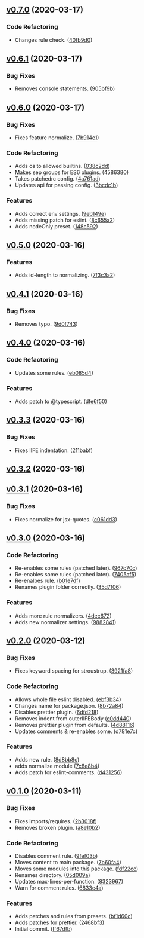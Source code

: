 <a name="v0.7.0"></a>
## [v0.7.0](https://github.com/alexseitsinger/patched-rulesets/compare/v0.6.1...v0.7.0) (2020-03-17)

### Code Refactoring
- Changes rule check. ([40fb9d0](https://github.com/alexseitsinger/patched-rulesets/commit/40fb9d0a2c67ce20e0dc023956877b071b4aba4b))


<a name="v0.6.1"></a>
## [v0.6.1](https://github.com/alexseitsinger/patched-rulesets/compare/v0.6.0...v0.6.1) (2020-03-17)

### Bug Fixes
- Removes console statements. ([905bf9b](https://github.com/alexseitsinger/patched-rulesets/commit/905bf9b95e81799dce9128b77387475a50c06f59))


<a name="v0.6.0"></a>
## [v0.6.0](https://github.com/alexseitsinger/patched-rulesets/compare/v0.5.0...v0.6.0) (2020-03-17)

### Bug Fixes
- Fixes feature normalize. ([7b914e1](https://github.com/alexseitsinger/patched-rulesets/commit/7b914e1ceb243b2032b5bc683373139d784bbcbf))

### Code Refactoring
- Adds os to allowed builtins. ([038c2dd](https://github.com/alexseitsinger/patched-rulesets/commit/038c2ddf4695f39ed0e1b7f14fa06a6ea666e0a5))
- Makes sep groups for ES6 plugins. ([4586380](https://github.com/alexseitsinger/patched-rulesets/commit/4586380f5c4bb21e9d87d81a236dc3fabae6cbed))
- Takes patchedrc config. ([4a761ad](https://github.com/alexseitsinger/patched-rulesets/commit/4a761ad5d1a66a91cc5792065670018abe0084bc))
- Updates api for passing config. ([3bcdc1b](https://github.com/alexseitsinger/patched-rulesets/commit/3bcdc1b3425bf13d88719156324938147a054f8e))

### Features
- Adds correct env settings. ([9eb149e](https://github.com/alexseitsinger/patched-rulesets/commit/9eb149ee406ed4915a44d2b9911d6471225995cc))
- Adds missing patch for eslint. ([8c655a2](https://github.com/alexseitsinger/patched-rulesets/commit/8c655a294afde9d908bb9040cd0c0ad5589d53d9))
- Adds nodeOnly preset. ([148c592](https://github.com/alexseitsinger/patched-rulesets/commit/148c592b08f403525e070f5d660949e4b5382f33))


<a name="v0.5.0"></a>
## [v0.5.0](https://github.com/alexseitsinger/patched-rulesets/compare/v0.4.1...v0.5.0) (2020-03-16)

### Features
- Adds id-length to normalizing. ([7f3c3a2](https://github.com/alexseitsinger/patched-rulesets/commit/7f3c3a24e76447d5706404bcca1bad961d8aed1a))


<a name="v0.4.1"></a>
## [v0.4.1](https://github.com/alexseitsinger/patched-rulesets/compare/v0.4.0...v0.4.1) (2020-03-16)

### Bug Fixes
- Removes typo. ([9d0f743](https://github.com/alexseitsinger/patched-rulesets/commit/9d0f743eafa74a490e8287f4ecd072d9e5c69f7d))


<a name="v0.4.0"></a>
## [v0.4.0](https://github.com/alexseitsinger/patched-rulesets/compare/v0.3.3...v0.4.0) (2020-03-16)

### Code Refactoring
- Updates some rules. ([eb085d4](https://github.com/alexseitsinger/patched-rulesets/commit/eb085d4034427be6e700cde082ef0109572e2ada))

### Features
- Adds patch to @typescript. ([dfe6f50](https://github.com/alexseitsinger/patched-rulesets/commit/dfe6f50086cbbca00ba04cbf257cecd1f46742d1))


<a name="v0.3.3"></a>
## [v0.3.3](https://github.com/alexseitsinger/patched-rulesets/compare/v0.3.2...v0.3.3) (2020-03-16)

### Bug Fixes
- Fixes IIFE indentation. ([211babf](https://github.com/alexseitsinger/patched-rulesets/commit/211babf02b7e658a268dd3d1c69276f37fabb03e))


<a name="v0.3.2"></a>
## [v0.3.2](https://github.com/alexseitsinger/patched-rulesets/compare/v0.3.1...v0.3.2) (2020-03-16)


<a name="v0.3.1"></a>
## [v0.3.1](https://github.com/alexseitsinger/patched-rulesets/compare/v0.3.0...v0.3.1) (2020-03-16)

### Bug Fixes
- Fixes normalize for jsx-quotes. ([c061dd3](https://github.com/alexseitsinger/patched-rulesets/commit/c061dd31eaa5a22916a0c63486db8ec83a69e82e))


<a name="v0.3.0"></a>
## [v0.3.0](https://github.com/alexseitsinger/patched-rulesets/compare/v0.2.0...v0.3.0) (2020-03-16)

### Code Refactoring
- Re-enables some rules (patched later). ([967c70c](https://github.com/alexseitsinger/patched-rulesets/commit/967c70c048d9416dc838fc115da7f9da92ee2a9d))
- Re-enables some rules (patched later). ([7405af5](https://github.com/alexseitsinger/patched-rulesets/commit/7405af5eb1f1b01f3e8937ab67d22edd06c49f88))
- Re-enalbes rule. ([b01e7df](https://github.com/alexseitsinger/patched-rulesets/commit/b01e7df545ddbca8fa345b7e6a0b81012a28cae5))
- Renames plugin folder correctly. ([35d7f06](https://github.com/alexseitsinger/patched-rulesets/commit/35d7f06d2b2851708b6917ff2fc4af6da386a5de))

### Features
- Adds more rule normalizers. ([4dec672](https://github.com/alexseitsinger/patched-rulesets/commit/4dec6726197396fe1c0e8ce04964f3fef56bad61))
- Adds new normalizer settings. ([9882841](https://github.com/alexseitsinger/patched-rulesets/commit/988284188ce2d6313b1e23be6ab6b57c07519f8f))


<a name="v0.2.0"></a>
## [v0.2.0](https://github.com/alexseitsinger/patched-rulesets/compare/v0.1.0...v0.2.0) (2020-03-12)

### Bug Fixes
- Fixes keyword spacing for stroustrup. ([3921fa8](https://github.com/alexseitsinger/patched-rulesets/commit/3921fa844193520f27c06c77fead9cd8e8520fae))

### Code Refactoring
- Allows whole file eslint disabled. ([ebf3b34](https://github.com/alexseitsinger/patched-rulesets/commit/ebf3b34f574e39c06235dddfb7ba266a492ac69d))
- Changes name for package.json. ([8b72a84](https://github.com/alexseitsinger/patched-rulesets/commit/8b72a84d9458e0aec648b432b5d1d9063162a8c8))
- Disables prettier plugin. ([6dfd218](https://github.com/alexseitsinger/patched-rulesets/commit/6dfd2184f14fc4485ef319b6d554d7f851e3bced))
- Removes indent from outerIIFEBody ([c0dd440](https://github.com/alexseitsinger/patched-rulesets/commit/c0dd440f1ce54f3c76457c16551158b1c539b046))
- Removes prettier plugin from defaults. ([4d88116](https://github.com/alexseitsinger/patched-rulesets/commit/4d88116f748c15f0bcc77759f47b8b96754e2051))
- Updates comments & re-enables some. ([d781e7c](https://github.com/alexseitsinger/patched-rulesets/commit/d781e7cafd7341f8ef2f43db8f84b6350cf4f6e1))

### Features
- Adds new rule. ([8d8bb8c](https://github.com/alexseitsinger/patched-rulesets/commit/8d8bb8c28a4fd1d6a6cde2c6ff62528b4939ec58))
- adds normalize module ([7c8e8b4](https://github.com/alexseitsinger/patched-rulesets/commit/7c8e8b4b18c3c147dde766229d8512f6f0b0b78f))
- Adds patch for eslint-comments. ([d431256](https://github.com/alexseitsinger/patched-rulesets/commit/d431256ce5323706a3d22b68c59435cfffd8def0))


<a name="v0.1.0"></a>
## [v0.1.0](https://github.com/alexseitsinger/patched-rulesets/compare/ff67dfb80c8bd93a4fe295e942fdc3c6d81795cd...v0.1.0) (2020-03-11)

### Bug Fixes
- Fixes imports/requires. ([2b3018f](https://github.com/alexseitsinger/patched-rulesets/commit/2b3018facf9580f3030035fae04d7506fe045c70))
- Removes broken plugin. ([a8e10b2](https://github.com/alexseitsinger/patched-rulesets/commit/a8e10b24c996858065054916807b8f88ca77e644))

### Code Refactoring
- Disables comment rule. ([9fef03b](https://github.com/alexseitsinger/patched-rulesets/commit/9fef03bfab39dcab29ccf1e149910979bfcc1234))
- Moves content to main package. ([7b60fa4](https://github.com/alexseitsinger/patched-rulesets/commit/7b60fa424bd3455319e471d240601aea39a46654))
- Moves some modules into this package. ([fdf22cc](https://github.com/alexseitsinger/patched-rulesets/commit/fdf22cc10583f11e90445189163b65382d4ce8e2))
- Renames directory. ([05d009a](https://github.com/alexseitsinger/patched-rulesets/commit/05d009aad3af7cdeaa890cfd01e823dd9074ae19))
- Updates max-lines-per-function. ([8323967](https://github.com/alexseitsinger/patched-rulesets/commit/8323967e043a251624bf50d8366ca13ef1b30403))
- Warn for comment rules. ([6833c4a](https://github.com/alexseitsinger/patched-rulesets/commit/6833c4affa6f2b630898eb5a3e22bfbd7eac3268))

### Features
- Adds patches and rules from presets. ([bf1d60c](https://github.com/alexseitsinger/patched-rulesets/commit/bf1d60cc65f84b52c6f644fa8d38e6a041ecb380))
- Adds patches for prettier. ([2468bf3](https://github.com/alexseitsinger/patched-rulesets/commit/2468bf3afb2e5b3a3438ae548b6f53478fbb62dc))
- Initial commit. ([ff67dfb](https://github.com/alexseitsinger/patched-rulesets/commit/ff67dfb80c8bd93a4fe295e942fdc3c6d81795cd))


